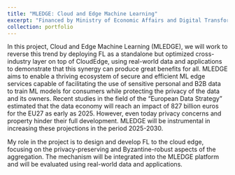 ```yaml
---
title: "MLEDGE: Cloud and Edge Machine Learning"
excerpt: "Financed by Ministry of Economic Affairs and Digital Transformation, European Union NextGeneration-EU REGAGE22e00052829516"
collection: portfolio
---
```


In this project, Cloud and Edge Machine Learning (MLEDGE), we will work to reverse this trend by deploying FL as a standalone but optimized cross-industry layer on top of CloudEdge, using real-world data and applications to demonstrate that this synergy can produce great benefits for all. MLEDGE aims to enable a thriving ecosystem of secure and efficient ML edge services capable of facilitating the use of sensitive personal and B2B data to train ML models for consumers while protecting the privacy of the data and its owners. Recent studies in the field of the “European Data Strategy” estimated that the data economy will reach an impact of 827 billion euros for the EU27 as early as 2025. However, even today privacy concerns and property hinder their full development. MLEDGE will be instrumental in increasing these projections in the period 2025-2030.

My role in the project is to design and develop FL to the cloud edge, focusing on the privacy-preserving and Byzantine-robust aspects of the aggregation. The mechanism will be integrated into the MLEDGE platform and will be evaluated using real-world data and applications.